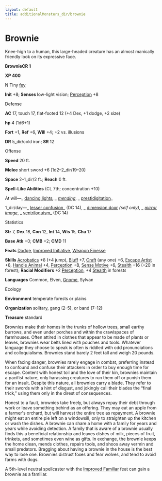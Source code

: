 ```yaml
---
layout: default
title: additionalMonsters_dir/brownie
---
```

# Brownie

Knee-high to a human, this large-headed creature has an almost manically friendly look on its expressive face.

**BrownieCR 1**

**XP 400**

N Tiny [fey](../monsters_dir/creatureTypes#_fey)

**Init** +8; **Senses** low-light vision; [Perception](../additionalMonsters_dir/../skills_dir/perception#_perception) +8

Defense

**AC** 17, touch 17, flat-footed 12 (+4 Dex, +1 dodge, +2 size)

**hp** 4 (1d6+1)

**Fort** +1, **Ref** +6, **Will** +4; +2 vs. illusions

**DR** 5_dir/cold iron; **SR** 12

Offense

**Speed** 20 ft.

**Melee** short sword +6 (1d2–2_dir/19–20)

**Space** 2–1_dir/2 ft.; **Reach** 0 ft.

**Spell-Like Abilities** (CL 7th; concentration +10)

At will—_ [dancing lights](../additionalMonsters_dir/../spells_dir/dancingLights#_dancing-lights)_, _ [mending](../additionalMonsters_dir/../spells_dir/mending#_mending)_, _ [prestidigitation](../additionalMonsters_dir/../spells_dir/prestidigitation#_prestidigitation)_

1_dir/day—_ [lesser confusion](../additionalMonsters_dir/../spells_dir/confusion#_confusion-lesser)_ (DC 14), _ [dimension door](../additionalMonsters_dir/../spells_dir/dimensionDoor#_dimension-door) _(self only), _ [mirror image](../additionalMonsters_dir/../spells_dir/mirrorImage#_mirror-image)_, _ [ventriloquism](../additionalMonsters_dir/../spells_dir/ventriloquism#_ventriloquism)_ (DC 14)

Statistics

**Str** 7, **Dex** 18, **Con** 12, **Int** 14, **Wis** 15, **Cha** 17

**Base Atk** +0; **CMB** +2; **CMD** 11

**Feats** [Dodge](../additionalMonsters_dir/../feats#_dodge), [Improved Initiative](../additionalMonsters_dir/../feats#_improved-initiative), [Weapon Finesse](../additionalMonsters_dir/../feats#_weapon-finesse)

**Skills** [Acrobatics](../additionalMonsters_dir/../skills_dir/acrobatics#_acrobatics) +8 (+4 jump), [Bluff](../additionalMonsters_dir/../skills_dir/bluff#_bluff) +7, [Craft](../additionalMonsters_dir/../skills_dir/craft#_craft) (any one) +6, [Escape Artist](../additionalMonsters_dir/../skills_dir/escapeArtist#_escape-artist) +8, [Handle Animal](../additionalMonsters_dir/../skills_dir/handleAnimal#_handle-animal) +4, [Perception](../additionalMonsters_dir/../skills_dir/perception#_perception) +8, [Sense Motive](../additionalMonsters_dir/../skills_dir/senseMotive#_sense-motive) +6, [Stealth](../additionalMonsters_dir/../skills_dir/stealth#_stealth) +16 (+20 in forest); **Racial Modifiers** +2 [Perception](../additionalMonsters_dir/../skills_dir/perception#_perception), +4 [Stealth](../additionalMonsters_dir/../skills_dir/stealth#_stealth) in forests

**Languages** Common, Elven, [Gnome](../monsters_dir/creatureTypes#_gnome-subtype), Sylvan

Ecology

**Environment** temperate forests or plains

**Organization** solitary, gang (2–5), or band (7–12)

**Treasure** standard

Brownies make their homes in the trunks of hollow trees, small earthy burrows, and even under porches and within the crawlspaces of farmhouses. Often attired in clothes that appear to be made of plants or leaves, brownies wear belts lined with pouches and tools. Whatever language they choose to speak is often is riddled with odd pronunciations and colloquialisms. Brownies stand barely 2 feet tall and weigh 20 pounds.

When facing danger, brownies rarely engage in combat, preferring instead to confound and confuse their attackers in order to buy enough time for escape. Content with honest toil and the love of their kin, brownies maintain a pacifist nature, only harassing creatures to run them off or punish them for an insult. Despite this nature, all brownies carry a blade. They refer to their swords with a hint of disgust, and jokingly call their blades the “final trick,” using them only in the direst of consequences.

Honest to a fault, brownies take freely, but always repay their debt through work or leave something behind as an offering. They may eat an apple from a farmer's orchard, but will harvest the entire tree as repayment. A brownie might eat an entire pie left on a windowsill, only to straighten up the kitchen or wash the dishes. A brownie can share a home with a family for years and years while avoiding detection. A family that is aware of a brownie usually finds this a beneficial relationship and leaves dishes of milk, pieces of fruit, trinkets, and sometimes even wine as gifts. In exchange, the brownie keeps the home clean, mends clothes, repairs tools, and shoos away vermin and small predators. Bragging about having a brownie in the house is the best way to lose one. Brownies distrust foxes and fear wolves, and tend to avoid farms with dogs.

A 5th-level neutral spellcaster with the [Improved Familiar](../additionalMonsters_dir/../feats#_improved-familiar) feat can gain a brownie as a familiar.

